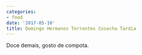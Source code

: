 ```yaml
---
categories:
- food
date: '2017-05-10'
title: Domingo Hermanos Torrontes Cosecha Tardia
---
```


Doce demais, gosto de compota.